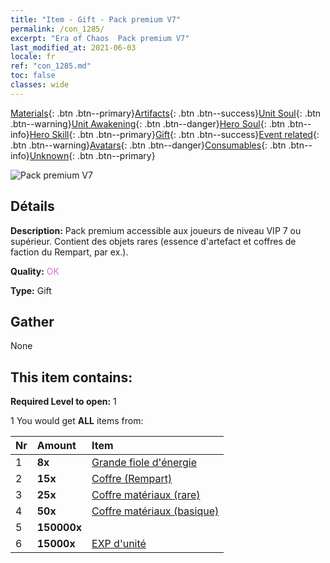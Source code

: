 ```yaml
---
title: "Item - Gift - Pack premium V7"
permalink: /con_1285/
excerpt: "Era of Chaos  Pack premium V7"
last_modified_at: 2021-06-03
locale: fr
ref: "con_1285.md"
toc: false
classes: wide
---
```

 [Materials](/ItemsFR/){: .btn .btn--primary}[Artifacts](/ItemsFR/Artifacts/){: .btn .btn--success}[Unit Soul](/ItemsFR/UnitSoul/){: .btn .btn--warning}[Unit Awakening](/ItemsFR/UnitAwakening/){: .btn .btn--danger}[Hero Soul](/ItemsFR/HeroSoul/){: .btn .btn--info}[Hero Skill](/ItemsFR/HeroSkill/){: .btn .btn--primary}[Gift](/ItemsFR/Gift/){: .btn .btn--success}[Event related](/ItemsFR/Events/){: .btn .btn--warning}[Avatars](/ItemsFR/Avatars/){: .btn .btn--danger}[Consumables](/ItemsFR/Consumables/){: .btn .btn--info}[Unknown](/ItemsFR/Unknown/){: .btn .btn--primary}

 ![Pack premium V7](/images/t/i_905007.png)

## Détails
 **Description:** Pack premium accessible aux joueurs de niveau VIP 7 ou supérieur. Contient des objets rares (essence d'artefact et coffres de faction du Rempart, par ex.).

 **Quality:** <span style="color: #DA70D6">OK</span>

 **Type:** Gift

## Gather

  None

## This item contains:

 **Required Level to open:** 1

 1 You would get **ALL** items  from:

  | Nr | Amount |     Item    |
  |:---|:-------|:------------|
  | 1 |  **8x** | [Grande fiole d'énergie](/ItemsFR/con_726/) |  | 
  | 2 |  **15x** | [Coffre (Rempart)](/ItemsFR/con_1270/) |  | 
  | 3 |  **25x** | [Coffre matériaux (rare)](/ItemsFR/con_757/) |  | 
  | 4 |  **50x** | [Coffre matériaux (basique)](/ItemsFR/con_756/) |  | 
  | 5 |  **150000x** | <i class="fas fa-coins"/> |  | 
  | 6 |  **15000x** | [EXP d'unité](/ItemsFR/con_902/) |  | 
